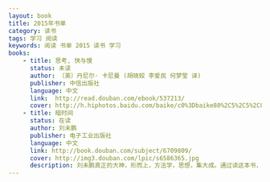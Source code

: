 ```yaml
---
layout: book
title: 2015年书单
category: 读书
tags: 学习 阅读
keywords: 阅读 书单 2015 读书 学习
books:
    - title: 思考, 快与慢
      status: 未读
      author: 〔美〕丹尼尔· 卡尼曼 (胡晓姣 李爱民 何梦莹 译)
      publisher: 中信出版社
      language: 中文
      link:  http://read.douban.com/ebook/537213/
      cover: http://h.hiphotos.baidu.com/baike/c0%3Dbaike80%2C5%2C5%2C80%2C26/sign=d029b4d2184c510fbac9ea4801304e48/960a304e251f95ca86a5f8accb177f3e67095253.jpg
    - title: 暗时间
      status: 在读
      author: 刘未鹏
      publisher: 电子工业出版社
      language: 中文
      link: http://book.douban.com/subject/6709809/ 
      cover: http://img3.douban.com/lpic/s6586365.jpg
      description: 刘未鹏真正的大神，形而上，方法学，思想，集大成。通过读这本书，我才懂得什么是学习，怎样学习，曾经看到过但没读，现在读，相见很晚，如果你看到了，赶紧读吧！！！书中提到的书单也赶紧读吧！！追求技术，追求科学的你。
---
```

